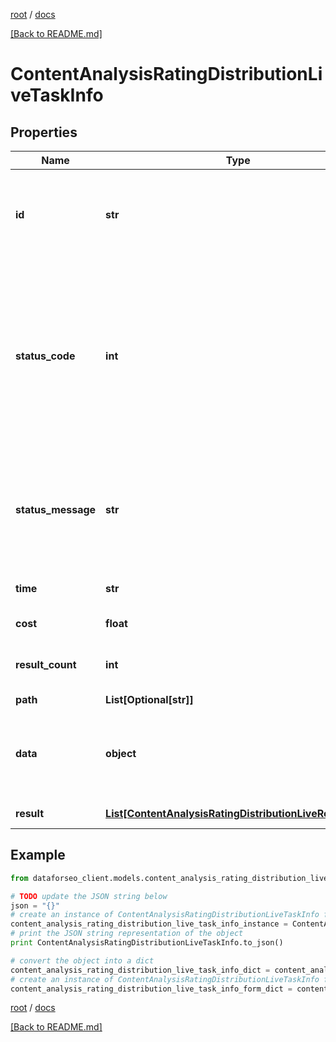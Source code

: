 [root](./../ "root") / [docs](./ "docs")

[[Back to README.md]](./../README.md "[Back to README.md]")

# ContentAnalysisRatingDistributionLiveTaskInfo

## Properties

Name | Type | Description | Notes
------------ | ------------- | ------------- | -------------
**id** | **str** | task identifier unique task identifier in our system in the UUID format | [optional]
**status_code** | **int** | status code of the task generated by DataForSEO, can be within the following range: 10000-60000 you can find the full list of the response codes here | [optional]
**status_message** | **str** | informational message of the task you can find the full list of general informational messages here | [optional]
**time** | **str** | execution time, seconds | [optional]
**cost** | **float** | total tasks cost, USD | [optional]
**result_count** | **int** | number of elements in the result array | [optional]
**path** | **List[Optional[str]]** | URL path | [optional]
**data** | **object** | contains the same parameters that you specified in the POST request | [optional]
**result** | [**List[ContentAnalysisRatingDistributionLiveResultInfo]**](ContentAnalysisRatingDistributionLiveResultInfo.md) | array of results | [optional]

## Example

```python
from dataforseo_client.models.content_analysis_rating_distribution_live_task_info import ContentAnalysisRatingDistributionLiveTaskInfo

# TODO update the JSON string below
json = "{}"
# create an instance of ContentAnalysisRatingDistributionLiveTaskInfo from a JSON string
content_analysis_rating_distribution_live_task_info_instance = ContentAnalysisRatingDistributionLiveTaskInfo.from_json(json)
# print the JSON string representation of the object
print ContentAnalysisRatingDistributionLiveTaskInfo.to_json()

# convert the object into a dict
content_analysis_rating_distribution_live_task_info_dict = content_analysis_rating_distribution_live_task_info_instance.to_dict()
# create an instance of ContentAnalysisRatingDistributionLiveTaskInfo from a dict
content_analysis_rating_distribution_live_task_info_form_dict = content_analysis_rating_distribution_live_task_info.from_dict(content_analysis_rating_distribution_live_task_info_dict)
```

  

[root](./../ "root") / [docs](./ "docs")

[[Back to README.md]](./../README.md "[Back to README.md]")